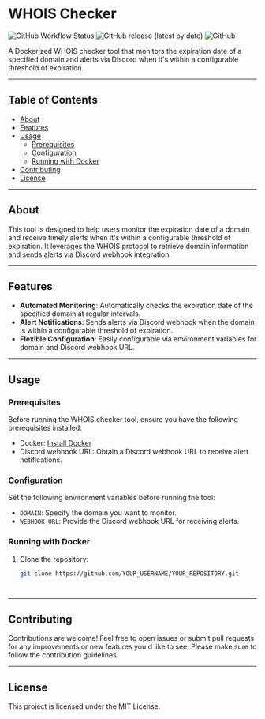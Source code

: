 # WHOIS Checker

![GitHub Workflow Status](https://img.shields.io/github/workflow/status/YOUR_USERNAME/YOUR_REPOSITORY/CI)
![GitHub release (latest by date)](https://img.shields.io/github/v/release/YOUR_USERNAME/YOUR_REPOSITORY)
![GitHub](https://img.shields.io/github/license/YOUR_USERNAME/YOUR_REPOSITORY)

A Dockerized WHOIS checker tool that monitors the expiration date of a specified domain and alerts via Discord when it's within a configurable threshold of expiration.

---

## Table of Contents

- [About](#about)
- [Features](#features)
- [Usage](#usage)
  - [Prerequisites](#prerequisites)
  - [Configuration](#configuration)
  - [Running with Docker](#running-with-docker)
- [Contributing](#contributing)
- [License](#license)

---

## About

This tool is designed to help users monitor the expiration date of a domain and receive timely alerts when it's within a configurable threshold of expiration. It leverages the WHOIS protocol to retrieve domain information and sends alerts via Discord webhook integration.

---

## Features

- **Automated Monitoring**: Automatically checks the expiration date of the specified domain at regular intervals.
- **Alert Notifications**: Sends alerts via Discord webhook when the domain is within a configurable threshold of expiration.
- **Flexible Configuration**: Easily configurable via environment variables for domain and Discord webhook URL.

---

## Usage

### Prerequisites

Before running the WHOIS checker tool, ensure you have the following prerequisites installed:

- Docker: [Install Docker](https://docs.docker.com/get-docker/)
- Discord webhook URL: Obtain a Discord webhook URL to receive alert notifications.

### Configuration

Set the following environment variables before running the tool:

- `DOMAIN`: Specify the domain you want to monitor.
- `WEBHOOK_URL`: Provide the Discord webhook URL for receiving alerts.

### Running with Docker

1. Clone the repository:

   ```bash
   git clone https://github.com/YOUR_USERNAME/YOUR_REPOSITORY.git




---

## Contributing

Contributions are welcome! Feel free to open issues or submit pull requests for any improvements or new features you'd like to see. Please make sure to follow the contribution guidelines.

---

## License

This project is licensed under the MIT License.
